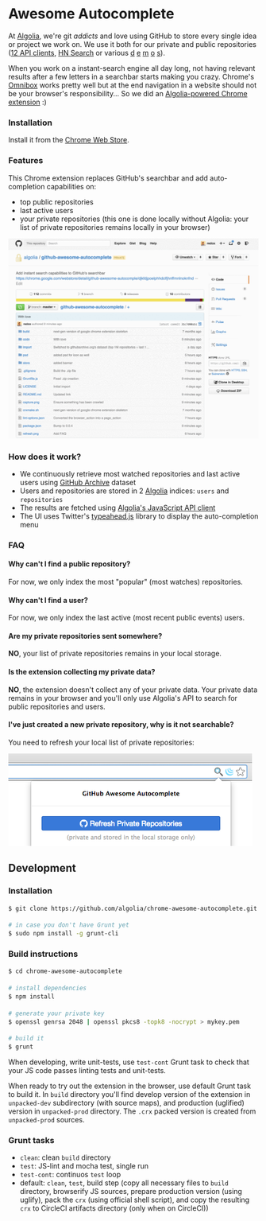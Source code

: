 # Awesome Autocomplete

At [Algolia](https://www.algolia.com), we're git *addicts* and love using GitHub to store every single idea or project we work on. We use it both for our private and public repositories ([12 API clients](https://www.algolia.com/doc/apiclients), [HN Search](https://github.com/algolia/hn-search) or various [d](https://github.com/algolia/instant-search-demo) [e](https://github.com/algolia/facebook-search) [m](https://github.com/algolia/linkedin-search) [o](https://github.com/algolia/meetup-search) [s](https://github.com/algolia/twitter-search)).

When you work on a instant-search engine all day long, not having relevant results after a few letters in a searchbar starts making you crazy. Chrome's [Omnibox](https://support.google.com/chrome/answer/95440) works pretty well but at the end navigation in a website should not be your browser's responsibility... So we did an [Algolia-powered Chrome extension](https://chrome.google.com/webstore/detail/github-awesome-autocomple/djkfdjpoelphhdclfjhnffmnlnoknfnd) :)

### Installation

Install it from the [Chrome Web Store](https://chrome.google.com/webstore/detail/github-awesome-autocomple/djkfdjpoelphhdclfjhnffmnlnoknfnd).

### Features

This Chrome extension replaces GitHub's searchbar and add auto-completion capabilities on:

 * top public repositories
 * last active users
 * your private repositories (this one is done locally without Algolia: your list of private repositories remains locally in your browser)

![capture](capture.gif)

### How does it work?

 * We continuously retrieve most watched repositories and last active users using [GitHub Archive](http://www.githubarchive.org/) dataset
 * Users and repositories are stored in 2 [Algolia](https://www.algolia.com/) indices: `users` and `repositories`
 * The results are fetched using [Algolia's JavaScript API client](https://github.com/algolia/algoliasearch-client-js)
 * The UI uses Twitter's [typeahead.js](http://twitter.github.io/typeahead.js/) library to display the auto-completion menu

### FAQ

#### Why can't I find a public repository?

For now, we only index the most "popular" (most watches) repositories.

#### Why can't I find a user?

For now, we only index the last active (most recent public events) users.

#### Are my private repositories sent somewhere?

**NO**, your list of private repositories remains in your local storage.

#### Is the extension collecting my private data?

**NO**, the extension doesn't collect any of your private data. Your private data remains in your browser and you'll only use Algolia's API to search for public repositories and users.

#### I've just created a new private repository, why is it not searchable?

You need to refresh your local list of private repositories:

![refresh](refresh.png)

## Development

### Installation

```sh
$ git clone https://github.com/algolia/chrome-awesome-autocomplete.git

# in case you don't have Grunt yet
$ sudo npm install -g grunt-cli
```

### Build instructions

```sh
$ cd chrome-awesome-autocomplete

# install dependencies
$ npm install

# generate your private key
$ openssl genrsa 2048 | openssl pkcs8 -topk8 -nocrypt > mykey.pem

# build it
$ grunt
```

When developing, write unit-tests, use `test-cont` Grunt task to check that your JS code passes linting tests and unit-tests.

When ready to try out the extension in the browser, use default Grunt task to build it. In `build` directory you'll find develop version of the extension in `unpacked-dev` subdirectory (with source maps), and production (uglified) version in `unpacked-prod` directory. The `.crx` packed version is created from `unpacked-prod` sources.

### Grunt tasks

* `clean`: clean `build` directory
* `test`: JS-lint and mocha test, single run
* `test-cont`: continuos `test` loop
* default: `clean`, `test`, build step (copy all necessary files to `build`
  directory, browserify JS sources, prepare production version (using uglify),
  pack the `crx` (using official shell script), and copy the resulting `crx` to
  CircleCI artifacts directory (only when on CircleCI))

